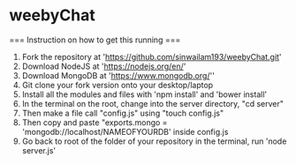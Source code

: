 # weebyChat

=== Instruction on how to get this running ===

1. Fork the repository at 'https://github.com/sinwailam193/weebyChat.git'
2. Download NodeJS at 'https://nodejs.org/en/'
3. Download MongoDB at 'https://www.mongodb.org/''
4. Git clone your fork version onto your desktop/laptop
5. Install all the modules and files with 'npm install' and 'bower install'
6. In the terminal on the root, change into the server directory, "cd server" 
7. Then make a file call "config.js" using "touch config.js"
8. Then copy and paste "exports.mongo = 'mongodb://localhost/NAMEOFYOURDB' inside config.js
9. Go back to root of the folder of your repository in the terminal, run 'node server.js'